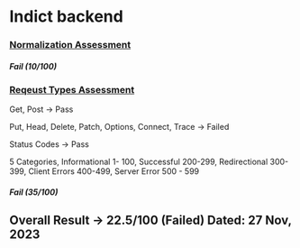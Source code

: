 # Indict backend

### <ins>Normalization Assessment</ins>
##### Fail (10/100)

### <ins>Reqeust Types Assessment</ins>

Get, Post -> Pass

Put, Head, Delete, Patch, Options, Connect, Trace -> Failed

Status Codes -> Pass

5 Categories, Informational 1- 100, Successful 200-299, Redirectional 300-399, Client Errors 400-499, Server Error 500 - 599

##### Fail (35/100)

## Overall Result -> 22.5/100 (Failed) Dated: 27 Nov, 2023
